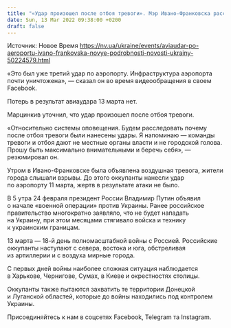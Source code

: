 ```yaml
---
title: "«Удар произошел после отбоя тревоги». Мэр Ивано-Франковска рассказал о третьей атаке оккупантов на аэропорт"
date: Sun, 13 Mar 2022 09:38:00 +0200
draft: false
---
```

Источник: Новое Время https://nv.ua/ukraine/events/aviaudar-po-aeroportu-ivano-frankovska-novye-podrobnosti-novosti-ukrainy-50224579.html


«Это был уже третий удар по аэропорту. Инфраструктура аэропорта почти уничтожена», — сказал он во время видеообращения в своем Facebook.

Потерь в результат авиаудара 13 марта нет.

Марцинкив уточнил, что удар произошел после отбоя тревоги.

«Относительно системы оповещения. Будем расследовать почему после отбоя тревоги были нанесены удары. Я напоминаю — команды тревоги и отбоя дают не местные органы власти и не городской голова. Прошу быть максимально внимательными и беречь себя», — резюмировал он.

Утром в Ивано-Франковске была объявлена воздушная тревога, жители города слышали взрывы. До этого оккупанты нанесли удар по аэропорту 11 марта, жертв в результате атаки не было.

В 5 утра 24 февраля президент России Владимир Путин объявил о начале «военной операции» против Украины. Ранее российское правительство многократно заявляло, что не будет нападать на Украину, при этом месяцами стягивало войска и технику к украинским границам.

13 марта — 18-й день полномасштабной войны с Россией. Российские оккупанты наступают с севера, востока и юга, обстреливая из артиллерии и с воздуха мирные города.

С первых дней войны наиболее сложная ситуация наблюдается в Харькове, Чернигове, Сумах, в Киеве и окрестностях столицы.

Оккупанты также пытаются захватить те территории Донецкой и Луганской областей, которые до войны находились под контролем Украины.







Присоединяйтесь к нам в соцсетях Facebook, Telegram та Instagram.
